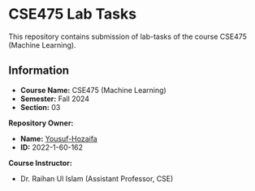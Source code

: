 # CSE475 Lab Tasks

This repository contains submission of lab-tasks of the course CSE475 (Machine Learning).

## Information
* **Course Name:** CSE475 (Machine Learning)
* **Semester:** Fall 2024
* **Section:** 03

**Repository Owner:**
* **Name:** <a href="https://github.com/Yousuf-Hozaifa">Yousuf-Hozaifa</a>
* **ID:** 2022-1-60-162

**Course Instructor:**
* Dr. Raihan Ul Islam (Assistant Professor, CSE)
